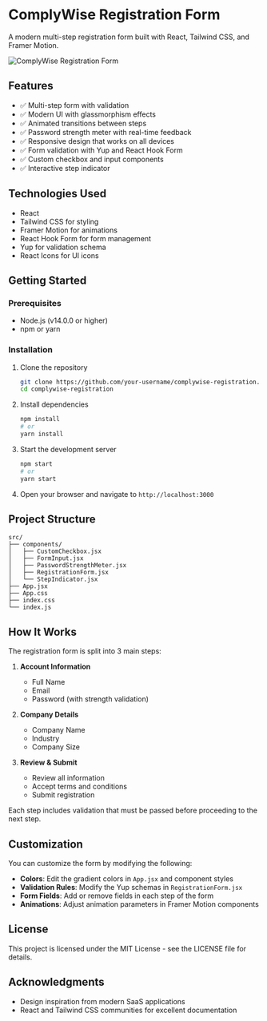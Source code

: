# ComplyWise Registration Form

A modern multi-step registration form built with React, Tailwind CSS, and Framer Motion.

![ComplyWise Registration Form](https://github.com/your-username/complywise-registration/raw/main/screenshots/preview.png)

## Features

- ✅ Multi-step form with validation
- ✅ Modern UI with glassmorphism effects
- ✅ Animated transitions between steps
- ✅ Password strength meter with real-time feedback
- ✅ Responsive design that works on all devices
- ✅ Form validation with Yup and React Hook Form
- ✅ Custom checkbox and input components
- ✅ Interactive step indicator

## Technologies Used

- React
- Tailwind CSS for styling
- Framer Motion for animations
- React Hook Form for form management
- Yup for validation schema
- React Icons for UI icons

## Getting Started

### Prerequisites

- Node.js (v14.0.0 or higher)
- npm or yarn

### Installation

1. Clone the repository
   ```bash
   git clone https://github.com/your-username/complywise-registration.git
   cd complywise-registration
   ```

2. Install dependencies
   ```bash
   npm install
   # or
   yarn install
   ```

3. Start the development server
   ```bash
   npm start
   # or
   yarn start
   ```

4. Open your browser and navigate to `http://localhost:3000`

## Project Structure

```
src/
├── components/
│   ├── CustomCheckbox.jsx
│   ├── FormInput.jsx
│   ├── PasswordStrengthMeter.jsx
│   ├── RegistrationForm.jsx
│   └── StepIndicator.jsx
├── App.jsx
├── App.css
├── index.css
└── index.js
```

## How It Works

The registration form is split into 3 main steps:

1. **Account Information**
   - Full Name
   - Email
   - Password (with strength validation)

2. **Company Details**
   - Company Name
   - Industry
   - Company Size

3. **Review & Submit**
   - Review all information
   - Accept terms and conditions
   - Submit registration

Each step includes validation that must be passed before proceeding to the next step.

## Customization

You can customize the form by modifying the following:

- **Colors**: Edit the gradient colors in `App.jsx` and component styles
- **Validation Rules**: Modify the Yup schemas in `RegistrationForm.jsx`
- **Form Fields**: Add or remove fields in each step of the form
- **Animations**: Adjust animation parameters in Framer Motion components

## License

This project is licensed under the MIT License - see the LICENSE file for details.

## Acknowledgments

- Design inspiration from modern SaaS applications
- React and Tailwind CSS communities for excellent documentation
